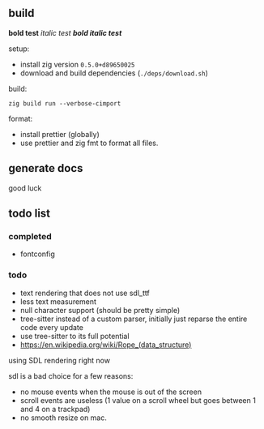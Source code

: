 ## build

**bold test** _italic test_ **_bold italic test_**

setup:

-   install zig version `0.5.0+d89650025`
-   download and build dependencies (`./deps/download.sh`)

build:

```
zig build run --verbose-cimport
```

format:

-   install prettier (globally)
-   use prettier and zig fmt to format all files.

## generate docs

good luck

## todo list

### completed

-   fontconfig

### todo

-   text rendering that does not use sdl_ttf
-   less text measurement
-   null character support (should be pretty simple)
-   tree-sitter instead of a custom parser, initially just reparse the entire code every update
-   use tree-sitter to its full potential
-   https://en.wikipedia.org/wiki/Rope_(data_structure)

using SDL rendering right now

sdl is a bad choice for a few reasons:

-   no mouse events when the mouse is out of the screen
-   scroll events are useless (1 value on a scroll wheel but goes between 1 and 4 on a trackpad)
-   no smooth resize on mac.
